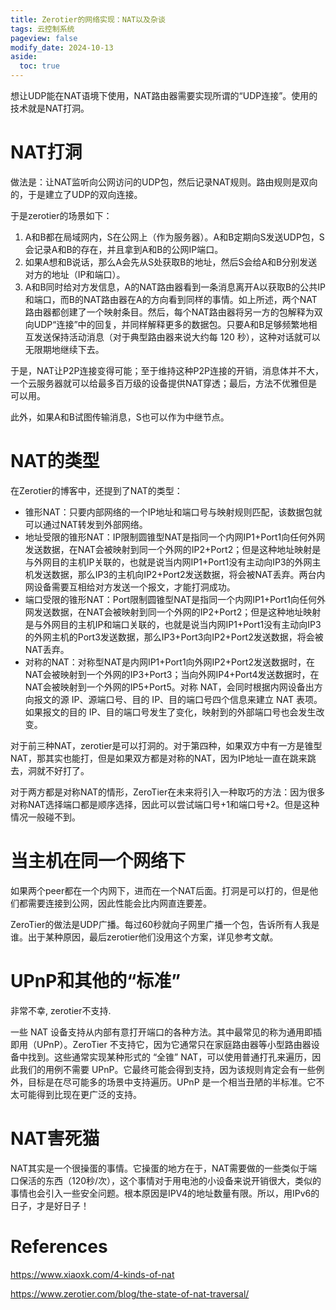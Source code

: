 ```yaml
---
title: Zerotier的网络实现：NAT以及杂谈
tags: 云控制系统
pageview: false
modify_date: 2024-10-13
aside:
  toc: true
---
```


<!--more-->

想让UDP能在NAT语境下使用，NAT路由器需要实现所谓的“UDP连接”。使用的技术就是NAT打洞。

# NAT打洞

做法是：让NAT监听向公网访问的UDP包，然后记录NAT规则。路由规则是双向的，于是建立了UDP的双向连接。

于是zerotier的场景如下：

1. A和B都在局域网内，S在公网上（作为服务器）。A和B定期向S发送UDP包，S会记录A和B的存在，并且拿到A和B的公网IP端口。
2. 如果A想和B说话，那么A会先从S处获取B的地址，然后S会给A和B分别发送对方的地址（IP和端口）。
3. A和B同时给对方发信息，A的NAT路由器看到一条消息离开A以获取B的公共IP和端口，而B的NAT路由器在A的方向看到同样的事情。如上所述，两个NAT路由器都创建了一个映射条目。然后，每个NAT路由器将另一方的包解释为双向UDP“连接”中的回复，并同样解释更多的数据包。只要A和B足够频繁地相互发送保持活动消息（对于典型路由器来说大约每 120 秒），这种对话就可以无限期地继续下去。

于是，NAT让P2P连接变得可能；至于维持这种P2P连接的开销，消息体并不大，一个云服务器就可以给最多百万级的设备提供NAT穿透；最后，方法不优雅但是可以用。

此外，如果A和B试图传输消息，S也可以作为中继节点。

# NAT的类型

在Zerotier的博客中，还提到了NAT的类型：

* 锥形NAT：只要内部网络的一个IP地址和端口号与映射规则匹配，该数据包就可以通过NAT转发到外部网络。
* 地址受限的锥形NAT：IP限制圆锥型NAT是指同一个内网IP1+Port1向任何外网发送数据，在NAT会被映射到同一个外网的IP2+Port2；但是这种地址映射是与外网目的主机IP关联的，也就是说当内网IP1+Port1没有主动向IP3的外网主机发送数据，那么IP3的主机向IP2+Port2发送数据，将会被NAT丢弃。两台内网设备需要互相给对方发送一个报文，才能打洞成功。
* 端口受限的锥形NAT：Port限制圆锥型NAT是指同一个内网IP1+Port1向任何外网发送数据，在NAT会被映射到同一个外网的IP2+Port2；但是这种地址映射是与外网目的主机IP和端口关联的，也就是说当内网IP1+Port1没有主动向IP3的外网主机的Port3发送数据，那么IP3+Port3向IP2+Port2发送数据，将会被NAT丢弃。
* 对称的NAT：对称型NAT是内网IP1+Port1向外网IP2+Port2发送数据时，在NAT会被映射到一个外网的IP3+Port3；当向外网IP4+Port4发送数据时，在NAT会被映射到一个外网的IP5+Port5。对称 NAT，会同时根据内网设备出方向报文的源 IP、源端口号、目的 IP、目的端口号四个信息来建立 NAT 表项。如果报文的目的 IP、目的端口号发生了变化，映射到的外部端口号也会发生改变。

对于前三种NAT，zerotier是可以打洞的。对于第四种，如果双方中有一方是锥型NAT，那其实也能打，但是如果双方都是对称的NAT，因为IP地址一直在跳来跳去，洞就不好打了。

对于两方都是对称NAT的情形，ZeroTier在未来将引入一种取巧的方法：因为很多对称NAT选择端口都是顺序选择，因此可以尝试端口号+1和端口号+2。但是这种情况一般碰不到。

# 当主机在同一个网络下

如果两个peer都在一个内网下，进而在一个NAT后面。打洞是可以打的，但是他们都需要连接到公网，因此性能会比内网直连要差。

ZeroTier的做法是UDP广播。每过60秒就向子网里广播一个包，告诉所有人我是谁。出于某种原因，最后zerotier他们没用这个方案，详见参考文献。

# UPnP和其他的“标准”

非常不幸, zerotier不支持. 

一些 NAT 设备支持从内部有意打开端口的各种方法。其中最常见的称为通用即插即用（UPnP）。ZeroTier 不支持它，因为它通常只在家庭路由器等小型路由器设备中找到。这些通常实现某种形式的 “全锥” NAT，可以使用普通打孔来遍历，因此我们的用例不需要 UPnP。它最终可能会得到支持，因为该规则肯定会有一些例外，目标是在尽可能多的场景中支持遍历。UPnP 是一个相当丑陋的半标准。它不太可能得到比现在更广泛的支持。

# NAT害死猫

NAT其实是一个很操蛋的事情。它操蛋的地方在于，NAT需要做的一些类似于端口保活的东西（120秒/次），这个事情对于用电池的小设备来说开销很大，类似的事情也会引入一些安全问题。根本原因是IPV4的地址数量有限。所以，用IPv6的日子，才是好日子！

# References

https://www.xiaoxk.com/4-kinds-of-nat

https://www.zerotier.com/blog/the-state-of-nat-traversal/
